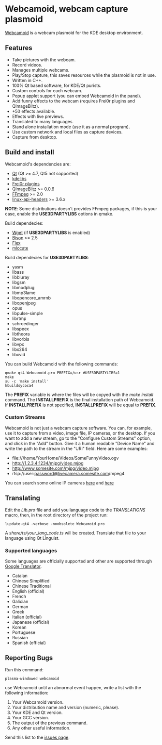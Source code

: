 # Webcamoid, webcam capture plasmoid #

[Webcamoid](http://kde-apps.org/content/show.php/Webcamoid?content=144796) is a webcam plasmoid for the KDE desktop environment.

## Features ##

* Take pictures with the webcam.
* Record videos.
* Manages multiple webcams.
* Play/Stop capture, this saves resources while the plasmoid is not in use.
* Written in C++.
* 100% Qt based software, for KDE/Qt purists.
* Custom controls for each webcam.
* Popup applet support (you can embed Webcamoid in the panel).
* Add funny effects to the webcam (requires Frei0r plugins and QImageBlitz).
* +50 effects available.
* Effects with live previews.
* Translated to many languages.
* Stand alone installation mode (use it as a normal program).
* Use custom network and local files as capture devices.
* Capture from desktop.

## Build and install ##

Webcamoid's dependencies are:

* [Qt](https://qt-project.org/) (Qt >= 4.7, Qt5 not sopported)
* [kdelibs](https://projects.kde.org/projects/kde/kdelibs)
* [Frei0r plugins](http://www.piksel.org/frei0r)
* [QImageBlitz](http://download.kde.org/stable/qimageblitz/) >= 0.0.6
* [FFmpeg](http://ffmpeg.org/) >= 2.0
* [linux-api-headers](http://www.gnu.org/software/libc) >= 3.6.x

__NOTE__: Some distributions doesn't provides FFmpeg packages, if this is your case, enable the __USE3DPARTYLIBS__ options in qmake.

Build dependecies:

* [Wget](http://www.gnu.org/software/wget/wget.html) (if __USE3DPARTYLIBS__ is enabled)
* [Bison](http://www.gnu.org/software/bison/bison.html) >= 2.5
* [Flex](http://flex.sourceforge.net)
* [mlocate](https://fedorahosted.org/mlocate/)

Build dependecies for __USE3DPARTYLIBS__:

* yasm
* libass
* libbluray
* libgsm
* libmodplug
* libmp3lame
* libopencore_amrnb
* libopenjpeg
* opus
* libpulse-simple
* librtmp
* schroedinger
* libspeex
* libtheora
* libvorbis
* libvpx
* libx264
* libxvid

You can build Webcamoid with the following commands:

    qmake-qt4 Webcamoid.pro PREFIX=/usr #USE3DPARTYLIBS=1
    make
    su -c 'make install'
    kbuildsycoca4

The __PREFIX__ variable is where the files will be copyed with the _make install_ command. 
The __INSTALLPREFIX__ is the final installation path of Webcamoid.
If __INSTALLPREFIX__ is not specified, __INSTALLPREFIX__ will be equal to __PREFIX__.

### Custom Streams ###

Webcamoid is not just a webcam capture software. You can, for example, use it to capture from a video, image file, IP cameras, or the desktop. 
If you want to add a new stream, go to the "Configure Custom Streams" option, and click in the "Add" button. Give it a human readable "Device Name" and write the path to the stream in the "URI" field. Here are some examples:

* file:///home/YourHome/Videos/SomeFunnyVideo.ogv
* http://1.2.3.4:1234/mjpg/video.mjpg
* http://www.somesite.com/mjpg/video.mjpg
* rtsp://user:password@livecamera.somesite.com/mpeg4

You can search some online IP cameras [here](http://www.google.com/search?q=filetype:mjpg) and [here](http://www.google.com/search?q=rtsp+ip+cameras+demo)

## Translating ##

Edit the _Lib.pro_ file and add you language code to the _TRANSLATIONS_ macro, then, in the root directory of the project run:

    lupdate-qt4 -verbose -noobsolete Webcamoid.pro

A _share/ts/your_lang_code.ts_ will be created. Translate that file to your language using Qt Linguist.

### Supported languages ###

Some languages are officially supported and other are supported through [Google Translator](http://translate.google.com/).

* Catalan
* Chinese Simplified
* Chinese Traditional
* English (official)
* French
* Galician
* German
* Greek
* Italian (official)
* Japanese (official)
* Korean
* Portuguese
* Russian
* Spanish (official)

## Reporting Bugs ##

Run this command:

    plasma-windowed webcamoid

use Webcamoid until an abnormal event happen, write a list with the following information:

1. Your Webcamoid version.
2. Your distribution name and version (numeric, please).
3. Your KDE and Qt version.
4. Your GCC version.
5. The output of the previous command.
6. Any other useful information.

Send this list to the [issues page](http://github.com/hipersayanX/Webcamoid/issues).
